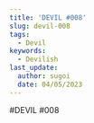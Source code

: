 ```yaml
---
title: 'DEVIL #008'
slug: devil-008
tags:
  - Devil
keywords:
  - Devilish
last_update:
  author: sugoi
  date: 04/05/2023
---
```


#DEVIL #008
